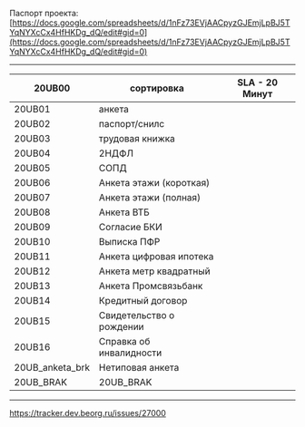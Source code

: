 Паспорт проекта:[https://docs.google.com/spreadsheets/d/1nFz73EVjAACpyzGJEmjLpBJ5TYqNYXcCx4HfHKDg_dQ/edit#gid=0](https://docs.google.com/spreadsheets/d/1nFz73EVjAACpyzGJEmjLpBJ5TYqNYXcCx4HfHKDg_dQ/edit#gid=0)

---

| 20UB00          | сортировка               | SLA - 20 Минут |
| ------------------- | ------------------------ | -------------- |
| 20UB01          | анкета                   |                |
| 20UB02          | паспорт/снилс            |                |
| 20UB03          | трудовая книжка          |                |
| 20UB04          | 2НДФЛ                    |                |
| 20UB05          | СОПД                     |                |
| 20UB06          | Анкета этажи (короткая)  |                |
| 20UB07          | Анкета этажи (полная)    |                |
| 20UB08          | Анкета ВТБ               |                |
| 20UB09          | Согласие БКИ             |                |
| 20UB10          | Выписка ПФР              |                |
| 20UB11          | Анкета цифровая ипотека  |                |
| 20UB12          | Анкета метр квадратный   |                |
| 20UB13          | Анкета Промсвязьбанк     |                |
| 20UB14          | Кредитный договор        |                |
| 20UB15          | Свидетельство о рождении |                |
| 20UB16          | Справка об инвалидности  |                |
| 20UB_anketa_brk | Нетиповая анкета         |                |
| 20UB_BRAK       | 20UB_BRAK                |                |

---

https://tracker.dev.beorg.ru/issues/27000